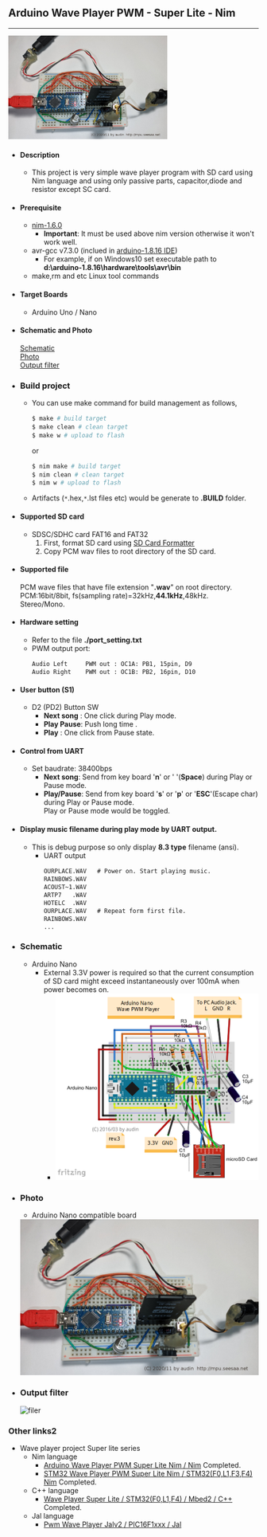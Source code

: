 ## Arduino Wave Player PWM - Super Lite -  Nim
---

<img src="https://github.com/dinau/arduino-wave-player-pwm-super-lite-nim/blob/main/doc/arduino-nano-wave-pwm-player-real-1280-2020-11.jpg?raw=true" width=320>

* #### Description
    * This project is very simple wave player program with SD card using Nim language and
      using only passive parts, capacitor,diode and resistor except SC card.

* #### Prerequisite
    * [nim-1.6.0](https://nim-lang.org/install.html)  
        * **Important**:  It must be used above nim version otherwise it won't work well.
    * avr-gcc v7.3.0 (inclued in [arduino-1.8.16 IDE](https://www.arduino.cc/en/software))  
        * For example, if on Windows10 set executable path to  
             **d:\arduino-1.8.16\hardware\tools\avr\bin**  
    * make,rm and etc Linux tool commands
* #### Target Boards
    * Arduino Uno / Nano
* #### Schematic and Photo
    [Schematic](#schematic)  
    [Photo](#photo)   
    [Output filter](#output-filter)
* ### Build project
    * You can use make command for build management as follows,
        ```sh
        $ make # build target
        $ make clean # clean target
        $ make w # upload to flash
        ```
        or
        ```sh
        $ nim make # build target
        $ nim clean # clean target
        $ nim w # upload to flash
        ```
    * Artifacts (`*`.hex,`*`.lst files etc) would be generate to **.BUILD** folder.

* #### Supported SD card
    * SDSC/SDHC card  FAT16 and FAT32  
        1. First, format SD card using [SD Card Formatter](https://www.sdcard.org/downloads/formatter_4/index.html)
        1.  Copy PCM wav files to root directory of the SD card.

* #### Supported file
    PCM wave files that have file extension "**.wav**" on root directory.  
    PCM:16bit/8bit, fs(sampling rate)=32kHz,**44.1kHz**,48kHz.  
    Stereo/Mono.    
    
* #### Hardware setting    
    * Refer to the file **./port_setting.txt**     
    * PWM output port:    
        ```
        Audio Left     PWM out : OC1A: PB1, 15pin, D9
        Audio Right    PWM out : OC1B: PB2, 16pin, D10
        ```
    
* #### User button (S1) 
    * D2 (PD2)   Button SW
        * **Next song** : One click during Play mode.    
        * **Play Pause**: Push long time .     
        * **Play**      : One click from Pause state.    
* #### Control from UART 
    * Set baudrate: 38400bps
        * **Next song**:
            Send from key board '**n**' or ' '(**Space**) during Play or Pause mode.    
        * **Play/Pause**:
            Send from key board '**s**' or '**p**' or '**ESC**'(Escape char) during Play or Pause mode.     
            Play or Pause mode would be toggled. 
* #### Display music filename during play mode by UART output.
    * This is debug purpose so only display **8.3 type** filename (ansi).
        - UART output
            ```
            OURPLACE.WAV   # Power on. Start playing music.
            RAINBOWS.WAV
            ACOUST~1.WAV
            ARTP7   .WAV
            HOTELC  .WAV
            OURPLACE.WAV   # Repeat form first file. 
            RAINBOWS.WAV
            ...
            ```
* ### Schematic  
    * Arduino Nano    
        * External 3.3V power is required so that the current consumption of SD card might exceed instantaneously over 100mA when power becomes on. 
            * <img src="https://github.com/dinau/arduino-wave-player-pwm-super-lite-nim/blob/main/doc/arduino-nano-wave-pwm-player.png?raw=true" width=640>

* ### Photo
    * Arduino Nano compatible board
    <img src="https://github.com/dinau/arduino-wave-player-pwm-super-lite-nim/blob/main/doc/arduino-nano-wave-pwm-player-real-1280-2020-11.jpg?raw=true" width=640>

* ### Output filter
    ![filer](http://mpu.up.seesaa.net/image/pwm-filter-output.png)


### Other links2
* Wave player project Super lite series
    * Nim language
        * [Arduino Wave Player PWM Super Lite Nim / Nim](https://github.com/dinau/arduino-wave-player-pwm-super-lite-nim) Completed.
        * [STM32 Wave Player PWM Super Lite Nim / STM32(F0,L1,F3,F4)  Nim](https://github.com/dinau/stm32-wave-player-pwm-super-lite-nim) Completed. 
    * C++ language
        * [Wave Player Super Lite / STM32(F0,L1,F4) / Mbed2 / C++](https://os.mbed.com/users/mimi3/code/wave_player_super_lite) Completed.
    * Jal language
        * [Pwm Wave Player Jalv2 / PIC16F1xxx / Jal](https://github.com/dinau/16f-wave-player-pwm-super-lite-jalv2)
